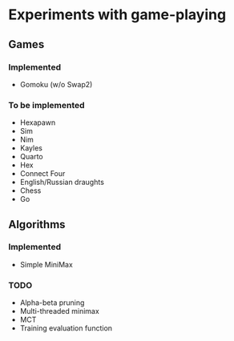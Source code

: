 # Experiments with game-playing

## Games
### Implemented

- Gomoku (w/o Swap2)

### To be implemented

- Hexapawn
- Sim
- Nim
- Kayles
- Quarto
- Hex
- Connect Four
- English/Russian draughts
- Chess
- Go

## Algorithms
### Implemented

- Simple MiniMax

### TODO

- Alpha-beta pruning
- Multi-threaded minimax
- MCT
- Training evaluation function
